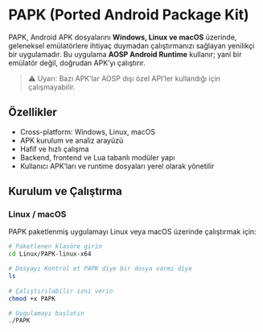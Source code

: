 # PAPK (Ported Android Package Kit)

PAPK, Android APK dosyalarını **Windows, Linux ve macOS** üzerinde, geleneksel emülatörlere ihtiyaç duymadan çalıştırmanızı sağlayan yenilikçi bir uygulamadır. Bu uygulama **AOSP Android Runtime** kullanır; yani bir emülatör değil, doğrudan APK’yı çalıştırır.

> ⚠️ Uyarı: Bazı APK’lar AOSP dışı özel API’ler kullandığı için çalışmayabilir.

## Özellikler

- Cross-platform: Windows, Linux, macOS
- APK kurulum ve analiz arayüzü
- Hafif ve hızlı çalışma
- Backend, frontend ve Lua tabanlı modüler yapı
- Kullanıcı APK’ları ve runtime dosyaları yerel olarak yönetilir

## Kurulum ve Çalıştırma

### Linux / macOS

PAPK paketlenmiş uygulamayı Linux veya macOS üzerinde çalıştırmak için:

```bash
# Paketlenen klasöre girin
cd Linux/PAPK-linux-x64

# Dosyayı Kontrol et PAPK diye bir dosya varmı diye
ls
 
# Çalıştırılabilir izni verin
chmod +x PAPK

# Uygulamayı başlatın
./PAPK
